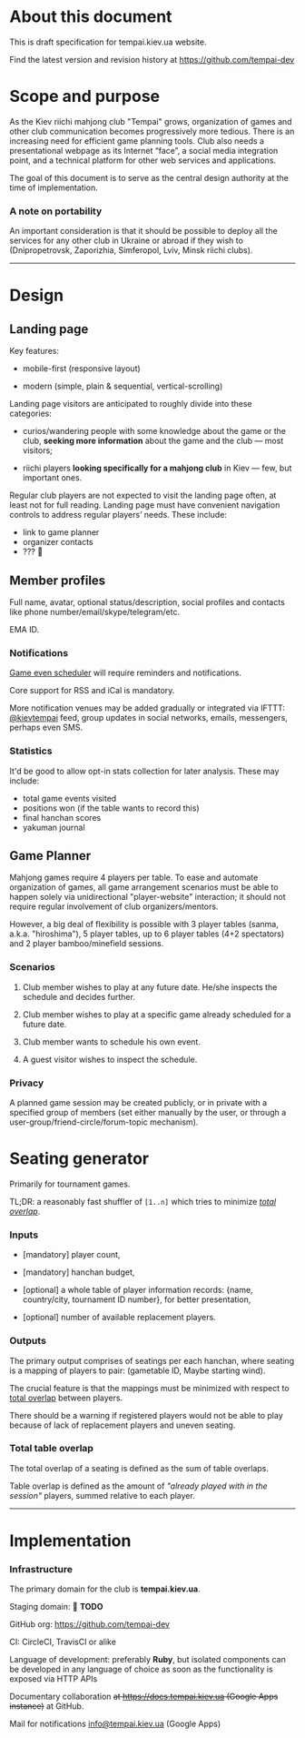 # About this document

This is draft specification for tempai.kiev.ua website.

Find the latest version and revision history at https://github.com/tempai-dev


# Scope and purpose

As the Kiev riichi mahjong club "Tempai" grows, organization of games and other club communication becomes progressively more tedious. There is an increasing need for efficient game planning tools. Club also needs a presentational webpage as its Internet “face”, a social media integration point, and a technical platform for other web services and applications.

The goal of this document is to serve as the central design authority at the time of implementation.

### A note on portability

An important consideration is that it should be possible to deploy all the services for any other club in Ukraine or abroad if they wish to (Dnipropetrovsk, Zaporizhia, Simferopol, Lviv, Minsk riichi clubs).


--------
# Design

## Landing page

Key features:

 * mobile-first (responsive layout)

 * modern (simple, plain & sequential, vertical-scrolling)

Landing page visitors are anticipated to roughly divide into these categories:

 * curios/wandering people with some knowledge about the game or the club, **seeking more information** about the game and the club — most visitors;

 * riichi players **looking specifically for a mahjong club** in Kiev — few, but important ones.

Regular club players are not expected to visit the landing page often, at least not for full reading. Landing page must have convenient navigation controls to address regular players’ needs. These include:

 * link to game planner
 * organizer contacts
 * ??? :memo:

## Member profiles

Full name, avatar, optional status/description, social profiles and contacts like phone number/email/skype/telegram/etc.

EMA ID.

### Notifications

[Game even scheduler](#game-planner) will require reminders and notifications.

Core support for RSS and iCal is mandatory.

More notification venues may be added gradually or integrated via IFTTT: [@kievtempai](https://twitter.com/kievtempai) feed, group updates in social networks, emails, messengers, perhaps even SMS.

### Statistics

It'd be good to allow opt-in stats collection for later analysis. These may include:

 * total game events visited
 * positions won (if the table wants to record this)
 * final hanchan scores
 * yakuman journal

## Game Planner

Mahjong games require 4 players per table. To ease and automate organization of games, all game arrangement scenarios must be able to happen solely via unidirectional "player-website" interaction; it should not require regular involvement of club organizers/mentors.

However, a big deal of flexibility is possible with 3 player tables (sanma, a.k.a. "hiroshima"), 5 player tables, up to 6 player tables (4+2 spectators) and 2 player bamboo/minefield sessions.

### Scenarios

 1. Club member wishes to play at any future date. He/she inspects the schedule and decides further.

 2. Club member wishes to play at a specific game already scheduled for a future date.

 3. Club member wants to schedule his own event.

 4. A guest visitor wishes to inspect the schedule.

### Privacy

A planned game session may be created publicly, or in private with a specified group of members (set either manually by the user, or through a user-group/friend-circle/forum-topic mechanism).

# Seating generator

Primarily for tournament games.

TL;DR: a reasonably fast shuffler of `[1..n]` which tries to minimize [*total overlap*](#total-table-overlap).

### Inputs

 * [mandatory] player count,

 * [mandatory] hanchan budget,

 * [optional] a whole table of player information records: {name, country/city, tournament ID number}, for better presentation,

 * [optional] number of available replacement players.

### Outputs

The primary output comprises of seatings per each hanchan, where seating is a mapping of players to pair: (gametable ID, Maybe starting wind).

The crucial feature is that the mappings must be minimized with respect to [total overlap](#total-table-overlap) between players.

There should be a warning if registered players would not be able to play because of lack of replacement players and uneven seating.

### Total table overlap
The total overlap of a seating is defined as the sum of table overlaps.

Table overlap is defined as the amount of *"already played with in the session"* players, summed relative to each player.


----------------
# Implementation

### Infrastructure

The primary domain for the club is **tempai.kiev.ua**.

Staging domain: :memo: **TODO**

GitHub org: https://github.com/tempai-dev

CI: CircleCI, TravisCI or alike

Language of development: preferably **Ruby**, but isolated components can be developed in any language of choice as soon as the functionality is exposed via HTTP APIs

Documentary collaboration <strike>at https://docs.tempai.kiev.ua (Google Apps instance)</strike> at GitHub.

Mail for notifications info@tempai.kiev.ua (Google Apps)

